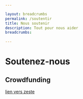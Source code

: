```yaml
---

layout: breadcrumbs
permalink: /soutentir
title: Nous soutenir
description: Tout pour nous aider
breadcrumbs:
  
---
```



# Soutenez-nous


## Crowdfunding

[lien vers zeste](https://zeste.coop)
